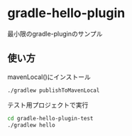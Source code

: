 # gradle-hello-plugin

最小限のgradle-pluginのサンプル

## 使い方

mavenLocal()にインストール
```sh
./gradlew publishToMavenLocal
```

テスト用プロジェクトで実行
```sh
cd gradle-hello-plugin-test
./gradlew hello
```
